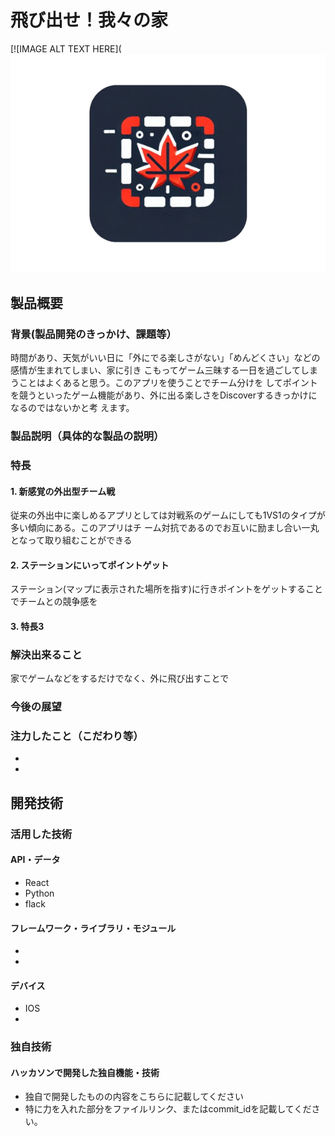# 飛び出せ！我々の家
[![IMAGE ALT TEXT HERE](![simulator_screenshot_0e13bd10-1bcb-47cd-bd05-8d162ca31dff_720](path/to/スクリーンショット_2024-10-27_145220-removebg-preview.png
)

## 製品概要
### 背景(製品開発のきっかけ、課題等）
時間があり、天気がいい日に「外にでる楽しさがない」「めんどくさい」などの感情が生まれてしまい、家に引き   こもってゲーム三昧する一日を過ごしてしまうことはよくあると思う。このアプリを使うことでチーム分けを       してポイントを競うといったゲーム機能があり、外に出る楽しさをDiscoverするきっかけになるのではないかと考   えます。
### 製品説明（具体的な製品の説明）
### 特長
#### 1. 新感覚の外出型チーム戦
従来の外出中に楽しめるアプリとしては対戦系のゲームにしても1VS1のタイプが多い傾向にある。このアプリはチ   ーム対抗であるのでお互いに励まし合い一丸となって取り組むことができる
#### 2. ステーションにいってポイントゲット
ステーション(マップに表示された場所を指す)に行きポイントをゲットすることでチームとの競争感を
#### 3. 特長3

### 解決出来ること

家でゲームなどをするだけでなく、外に飛び出すことで


### 今後の展望
### 注力したこと（こだわり等）
* 
* 

## 開発技術
### 活用した技術
#### API・データ
* React
* Python
* flack

#### フレームワーク・ライブラリ・モジュール
* 
* 

#### デバイス
* IOS
* 

### 独自技術
#### ハッカソンで開発した独自機能・技術
* 独自で開発したものの内容をこちらに記載してください
* 特に力を入れた部分をファイルリンク、またはcommit_idを記載してください。
